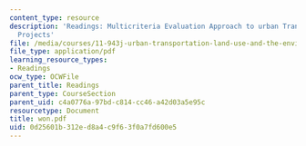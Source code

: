 ```yaml
---
content_type: resource
description: 'Readings: Multicriteria Evaluation Approach to urban Transportation
  Projects'
file: /media/courses/11-943j-urban-transportation-land-use-and-the-environment-spring-2002/0d25601b312ed8a4c9f63f0a7fd600e5_won.pdf
file_type: application/pdf
learning_resource_types:
- Readings
ocw_type: OCWFile
parent_title: Readings
parent_type: CourseSection
parent_uid: c4a0776a-97bd-c814-cc46-a42d03a5e95c
resourcetype: Document
title: won.pdf
uid: 0d25601b-312e-d8a4-c9f6-3f0a7fd600e5
---
```

